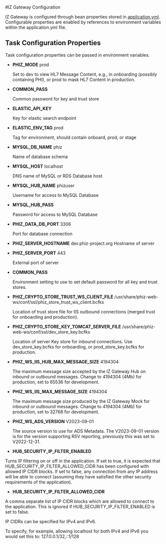 #IZ Gateway Configuration

IZ Gateway is configured through bean properties stored in [application.yml](src/main/resources/application.yml). Configurable properties are enabled by references to environment
variables within the application.yml file.


## Task Configuration Properties
Task configuration properties can be passed in environment variables.

* __PHIZ_MODE__  prod

  Set to dev to view HL7 Message Content, e.g., in onboarding (possibly containing PHI), or prod to mask HL7 Content in production.

* __COMMON_PASS__

  Common password for key and trust store

* __ELASTIC_API_KEY__

  Key for elastic search endpoint

* __ELASTIC_ENV_TAG__ prod

  Tag for environment, should contain onboard, prod, or stage

* __MYSQL_DB_NAME__ phiz

  Name of database schema

* __MYSQL_HOST__ localhost

  DNS name of MySQL or RDS Database host

* __MYSQL_HUB_NAME__ phizuser

  Username for access to MySQL Database

* __MYSQL_HUB_PASS__

  Password for access to MySQL Database

* __PHIZ_DATA_DB_PORT__ 3306

  Port for database connection

* __PHIZ_SERVER_HOSTNAME__ dev.phiz-project.org
  Hostname of server

* __PHIZ_SERVER_PORT__ 443

  External port of server


* __COMMON_PASS__

  Environment setting to use to set default password for all key and trust stores.

* __PHIZ_CRYPTO_STORE_TRUST_WS_CLIENT_FILE__ /usr/share/phiz-web-ws/conf/ssl/phiz_store_trust_ws_client.bcfks

  Location of trust store file for IIS outbound connections (merged trust for onboarding and production).

* __PHIZ_CRYPTO_STORE_KEY_TOMCAT_SERVER_FILE__ /usr/share/phiz-web-ws/conf/ssl/dev_store_key.bcfks

  Location of server Key store for inbound connections. Use dev_store_key.bcfks for onboarding, or prod_store_key.bcfks for production.

* __PHIZ_WS_IIS_HUB_MAX_MESSAGE_SIZE__ 4194304

  The maximum message size accepted by the IZ Gateway Hub on inbound or outbound messages.
  Change to 4194304 (4Mb) for production, set to 65536 for development.

* __PHIZ_WS_IIS_MAX_MESSAGE_SIZE__ 4194304

  The maximum message size produced by the IZ Gateway Mock for inbound or outbound messages.
  Change to 4194304 (4Mb) for production, set to 32768 for development.

* __PHIZ_WS_ADS_VERSION__ V2023-09-01

  The source version to use for ADS Metadata.  The V2023-09-01 version is for the version
  supporting RSV reporting, previously this was set to V2022-12-31.

* __HUB_SECURITY_IP_FILTER_ENABLED__

Turns IP filtering on or off in the application. If set to true, it is expected that HUB_SECURITY_IP_FILTER_ALLOWED_CIDR has been configured with allowed IP CIDR blocks. If set to false, any connection from any IP address will be able to connect (assuming they have satisfied the other security requirements of the application).

* __HUB_SECURITY_IP_FILTER_ALLOWED_CIDR__

A comma separate list of IP CIDR blocks which are allowed to connect to the application. This is ignored if HUB_SECURITY_IP_FILTER_ENABLED is set to false.

IP CIDRs can be specified for IPv4 and IPv6.

To specify, for example, allowing localhost for both IPv4 and IPv6 you would set this to: 127.0.0.1/32,::1/128
